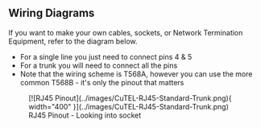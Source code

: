 ## Wiring Diagrams

If you want to make your own cables, sockets, or Network Termination Equipment, refer to the diagram below. 

 - For a single line you just need to connect pins 4 & 5
 - For a trunk you will need to connect all the pins
 - Note that the wiring scheme is T568A, however you can use the more common T568B - it's only the pinout that matters

<figure markdown="span">
  [![RJ45 Pinout](../images/CuTEL-RJ45-Standard-Trunk.png){ width="400" }](../images/CuTEL-RJ45-Standard-Trunk.png)
  <figcaption>RJ45 Pinout - Looking into socket</figcaption>
</figure>
